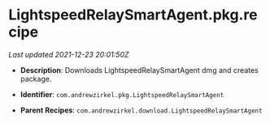 # LightspeedRelaySmartAgent.pkg.recipe

_Last updated 2021-12-23 20:01:50Z_

- **Description**: Downloads LightspeedRelaySmartAgent dmg and creates package.

- **Identifier**: `com.andrewzirkel.pkg.LightspeedRelaySmartAgent`

- **Parent Recipes**: `com.andrewzirkel.download.LightspeedRelaySmartAgent`
